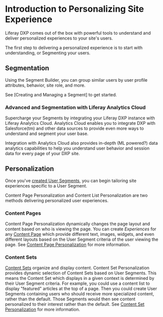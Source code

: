 # Introduction to Personalizing Site Experience

<!-- This article should supersede smaller intros in segmentation and personalization - the objective is to keep these things tied together and ensure that folks see the puzzle pieces as complementary. Which the other intros were doing as well but having one intro is better in this case IMO.  -->
Liferay DXP comes out of the box with powerful tools to understand and deliver personalized experiences to your site's users.

<!-- screenshot of site experience view -->

The first step to delivering a personalized experience is to start with understanding, or Segmenting your users.

## Segmentation

Using the Segment Builder, you can group similar users by user profile attributes, behavior, site role, and more.

<!-- screenshot of segment builder view -->

See [Creating and Managing a Segment] to get started.

### Advanced and Segmentation with Liferay Analytics Cloud

Supercharge your Segments by integrating your Liferay DXP instance with Liferay Analytics Cloud. Analytics Cloud enables you to integrate DXP with Salesforce(tm) and other data sources to provide even more ways to understand and segment your user base.

<!-- screenshot of AC view -->

Integration with Analytics Cloud also provides in-depth (ML powered?) data analytics capabilities to help you understand user behavior and session data for every page of your DXP site.

## Personalization

Once you've [created User Segments](../01-segmentation/segmentation-intro.md), you can begin tailoring site experiences specific to a User Segment.

Content Page Personalization and Content List Personalization are two methods delivering personalized user experiences.

### Content Pages

Content Page Personalization dynamically changes the page layout and content based on who is viewing the page. You can create *Experiences* for any [Content Page](../../02-creating-pages/building-content-pages.md) which provide different text, images, widgets, and even different layouts based on the User Segment criteria of the user viewing the page. See [Content Page Personalization](./content-page-personalization.md) for more information.

### Content Sets

[Content Sets](TODO) organize and display content. Content Set Personalization provides dynamic selection of Content Sets based on User Segments. This means the Content Set which displays in a given context is determined by their User Segment criteria. For example, you could use a content list to display "featured" articles at the top of a page. Then you could create User Segments containing users who should receive more specialized content, rather than the default. Those Segments would then see content personalized to their interest rather than the default. See [Content Set Personalization](./content-set-personalization.md) for more information.
